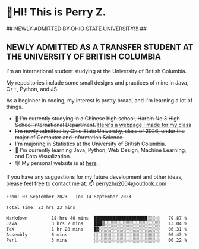 # 🌄HI! This is Perry Z. <br> #
<s>## NEWLY ADMITTED BY OHIO STATE UNIVERSITY!!! ##</s>
## NEWLY ADMITTED AS A TRANSFER STUDENT AT THE UNIVERSITY OF BRITISH COLUMBIA ##
I'm an international student studying at the University of British Columbia. <br>

My repositories include some small designs and practices of mine in Java, C++, Python, and JS. <br>

As a beginner in coding, my interest is pretty broad, and I'm learning a lot of things. <br>
- <s>🔭 I’m currently studying in a Chinese high school, Harbin No.3 High School International Department.</s> [Here's a webpage I made for my class](https://perry2004.github.io/weirdos/)
- <s> I'm newly admitted by Ohio State University, class of 2026, under the major of Computer and Information Science. </s>
- I'm majoring in Statistics at the University of British Columbia. 
- 🌱 I’m currently learning Java, Python, Web Design, Machine Learning, and Data Visualization. 
- 🕸️ My personal website is at <a href="https://zhu-yp.cn">here</a> .  

If you have any suggestions for my future development and other ideas, please feel free to contact me at: 📫 [perryzhu2004@outlook.com](mailto:perryzhu2004@outlook.com)

<!--START_SECTION:waka-->

```txt
From: 07 September 2023 - To: 14 September 2023

Total Time: 23 hrs 23 mins

Markdown         18 hrs 40 mins  ████████████████████░░░░░   79.87 %
Java             3 hrs 2 mins    ███▒░░░░░░░░░░░░░░░░░░░░░   13.04 %
TeX              1 hr 28 mins    █▓░░░░░░░░░░░░░░░░░░░░░░░   06.31 %
Assembly         6 mins          ░░░░░░░░░░░░░░░░░░░░░░░░░   00.43 %
Perl             3 mins          ░░░░░░░░░░░░░░░░░░░░░░░░░   00.22 %
```

<!--END_SECTION:waka-->
